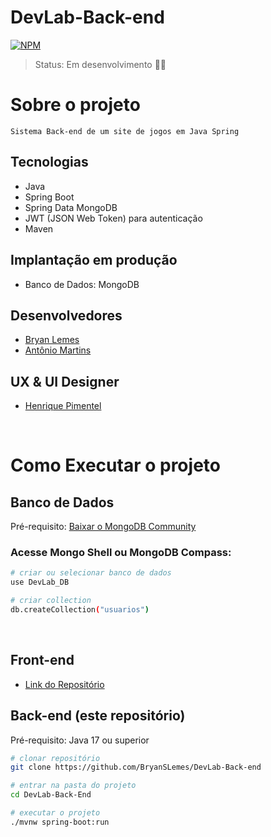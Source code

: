 # DevLab-Back-end

[![NPM](https://img.shields.io/npm/l/react)](https://github.com/BryanSLemes/DevLab-Back-end/blob/master/LICENSE)

> Status: Em desenvolvimento 👨‍💻

# Sobre o projeto
    Sistema Back-end de um site de jogos em Java Spring


<!--
  Sobre o projeto:
  explicar sobre o projeto de forma clara e concisa oque é esse projeto, em que situação eu fiz o projeto, qual o propósito do projeto...

Opções de jogos:
  Jogo da Velha...
  ...
-->

## Tecnologias

- Java
- Spring Boot
- Spring Data MongoDB
- JWT (JSON Web Token) para autenticação
- Maven

## Implantação em produção
<!-- - Back-end: Heroku colocar dps
- Front-end: Netlify -->
- Banco de Dados: MongoDB

## Desenvolvedores
  * [Bryan Lemes](https://github.com/bryanslemes)
  * [Antônio Martins](https://github.com/AntonioMartinss)

## UX & UI Designer
  * [Henrique Pimentel](https://www.behance.net/HenriquePimentelCs)

<br>

# Como Executar o projeto

## Banco de Dados
  Pré-requisito: [Baixar o MongoDB Community](https://www.mongodb.com/try/download/community)
  
  ### Acesse Mongo Shell ou MongoDB Compass:

  ```bash
  # criar ou selecionar banco de dados
  use DevLab_DB

  # criar collection
  db.createCollection("usuarios")
  ```

<br>

## Front-end
  *  [Link do Repositório](https://github.com/AntonioMartinss/freela_front)

## Back-end (este repositório)
  Pré-requisito: Java 17 ou superior

  ```bash
  # clonar repositório
  git clone https://github.com/BryanSLemes/DevLab-Back-end

  # entrar na pasta do projeto
  cd DevLab-Back-End
  
  # executar o projeto
  ./mvnw spring-boot:run
  ```
